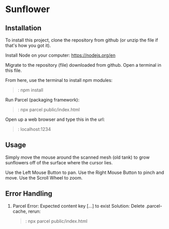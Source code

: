 # Sunflower

## Installation
To install this project, clone the repository from github (or unzip the file if that's how you got it).

Install Node on your computer: https://nodejs.org/en

Migrate to the repository (file) downloaded from github. Open a terminal in this file.

From here, use the terminal to install npm modules:
>: npm install

Run Parcel (packaging framework):

>: npx parcel public/index.html

Open up a web browser and type this in the url:
>: localhost:1234 

## Usage
Simply move the mouse around the scanned mesh (old tank) to grow sunflowers off of the surface where the cursor lies. 

Use the Left Mouse Button to pan.
Use the Right Mouse Button to pinch and move.
Use the Scroll Wheel to zoom.

## Error Handling
1. Parcel Error: Expected content key [...] to exist
   Solution: Delete .parcel-cache, rerun:
   >: npx parcel public/index.html
